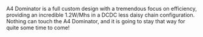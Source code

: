 A4 Dominator is a full custom design with a tremendous focus on efficiency, providing an incredible 1.2W/Mhs in a DCDC less daisy chain configuration. Nothing can touch the A4 Dominator, and it is going to stay that way for quite some time to come!
